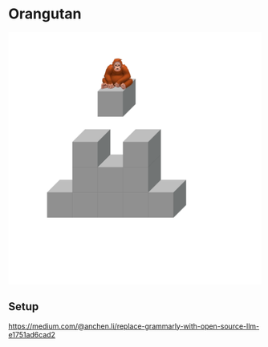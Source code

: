 # Orangutan


![orangutan logo](/docs/images/orangutan_emoji_top.png)

<!-- <img src="docs/images/orangutan_emoji_top.png" alt="Orangutan Logo" width="400" align="right"> -->


## Setup
https://medium.com/@anchen.li/replace-grammarly-with-open-source-llm-e1751ad6cad2





